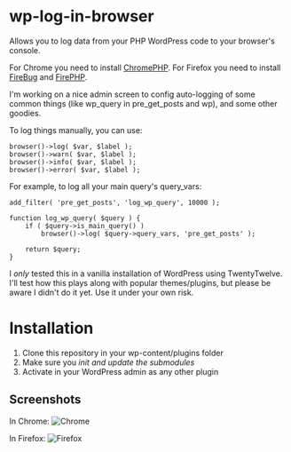 wp-log-in-browser
=================

Allows you to log data from your PHP WordPress code to your browser's console.

For Chrome you need to install [ChromePHP](http://www.chromephp.com/).
For Firefox you need to install [FireBug](http://getfirebug.com/) and [FirePHP](http://www.firephp.org/).

I'm working on a nice admin screen to config auto-logging of some common things (like wp_query in pre_get_posts and wp), and some other goodies.

To log things manually, you can use:

    browser()->log( $var, $label );
    browser()->warn( $var, $label );
    browser()->info( $var, $label );
    browser()->error( $var, $label );

For example, to log all your main query's query_vars:

    add_filter( 'pre_get_posts', 'log_wp_query', 10000 );

    function log_wp_query( $query ) {
        if ( $query->is_main_query() )
            browser()->log( $query->query_vars, 'pre_get_posts' );

        return $query;
    }

I *only* tested this in a vanilla installation of WordPress using TwentyTwelve. I'll test how this plays along with popular themes/plugins, but please be aware I didn't do it yet. Use it under your own risk.


Installation
============

1. Clone this repository in your wp-content/plugins folder
2. Make sure you *init and update the submodules*
3. Activate in your WordPress admin as any other plugin

Screenshots
-----------

In Chrome:
![Chrome](http://screenshots.mzaweb.com/hFXw)

In Firefox:
![Firefox](http://screenshots.mzaweb.com/hFY6)
